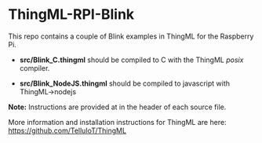 # ThingML-RPI-Blink

This repo contains a couple of Blink examples in ThingML for the Raspberry Pi.

* **src/Blink_C.thingml** should be compiled to C with the ThingML *posix* compiler. 

* **src/Blink_NodeJS.thingml** should be compiled to javascript with  ThingML->nodejs 

**Note:** Instructions are provided at in the header of each source file.

More information and installation instructions for ThingML are here: https://github.com/TelluIoT/ThingML